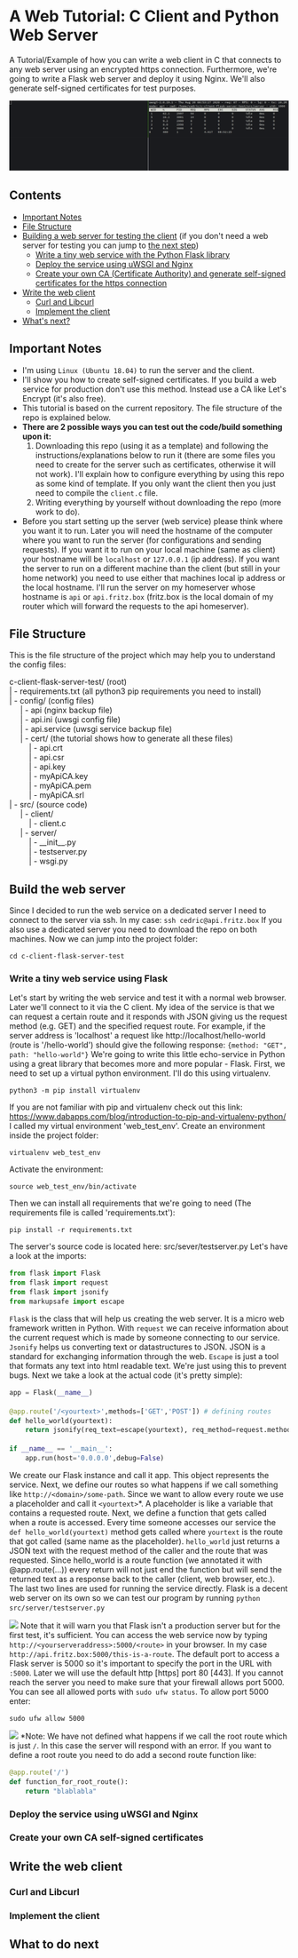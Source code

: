 # A Web Tutorial: C Client and Python Web Server

A Tutorial/Example of how you can write a web client in C that connects to any web server using an encrypted https connection. 
Furthermore, we're going to write a Flask web server and deploy it using Nginx. We'll also generate self-signed certificates for test purposes.

![](https://github.com/CedricFauth/c-client-flask-server-test/blob/master/images/test.gif "")



## Contents
* [Important Notes](#Important-Notes)
* [File Structure](#File-Structure)  
* [Building a web server for testing the client](#Build-the-web-server) 
(if you don't need a web server for testing you can jump to [the next step](#Write-the-web-client))
  * [Write a tiny web service with the Python Flask library](#Write-a-tiny-web-service-using-Flask)
  * [Deploy the service using uWSGI and Nginx](#Deploy-the-service-using-uWSGI-and-Nginx)
  * [Create your own CA (Certificate Authority) and generate self-signed certificates for the https connection](#Create-your-own-CA-self-signed-certificates)
* [Write the web client](#Write-the-web-client)
  * [Curl and Libcurl](#Curl-and-Libcurl)
  * [Implement the client](#Implement-the-client)
 * [What's next?](#What-to-do-next)

## Important Notes

* I'm using `Linux (Ubuntu 18.04)` to run the server and the client.
* I'll show you how to create self-signed certificates. If you build a web service for production don't use this method. Instead use a CA like Let's Encrypt (it's also free).
* This tutorial is based on the current repository. The file structure of the repo is explained below. <br />
* **There are 2 possible ways you can test out the code/build something upon it:**
  1. Downloading this repo (using it as a template) and following the instructions/explanations below to run it (there are some files you need to create for the server such as certificates, otherwise it will not work). I'll explain how to configure everything by using this repo as some kind of template. If you only want the client then you just need to compile the `client.c` file.
  2. Writing everything by yourself without downloading the repo (more work to do).
* Before you start setting up the server (web service) please think where you want it to run. Later you will need the hostname of the computer where you want to run the server (for configurations and sending requests). If you want it to run on your local machine (same as client) your hostname will be `localhost` or `127.0.0.1` (ip address). If you want the server to run on a different machine than the client (but still in your home network) you need to use either that machines local ip address or the local hostname. I'll run the server on my homeserver whose hostname is `api` or `api.fritz.box` (fritz.box is the local domain of my router which will forward the requests to the api homeserver). 

## File Structure

This is the file structure of the project which may help you to understand the config files:

c-client-flask-server-test/ (root) <br />
   | - requirements.txt (all python3 pip requirements you need to install) <br />
   | - config/ (config files) <br />
&nbsp;&nbsp;&nbsp;&nbsp;
      | - api (nginx backup file) <br />
&nbsp;&nbsp;&nbsp;&nbsp;
      | - api.ini (uwsgi config file) <br /> 
&nbsp;&nbsp;&nbsp;&nbsp;
      | - api.service (uwsgi service backup file) <br />
&nbsp;&nbsp;&nbsp;&nbsp;
      | - cert/ (the tutorial shows how to generate all these files) <br />
&nbsp;&nbsp;&nbsp;&nbsp;&nbsp;&nbsp;&nbsp;&nbsp;
          | - api.crt <br />
&nbsp;&nbsp;&nbsp;&nbsp;&nbsp;&nbsp;&nbsp;&nbsp;
          | - api.csr <br />
          &nbsp;&nbsp;&nbsp;&nbsp;&nbsp;&nbsp;&nbsp;&nbsp;
          | - api.key <br />
          &nbsp;&nbsp;&nbsp;&nbsp;&nbsp;&nbsp;&nbsp;&nbsp;
          | - myApiCA.key <br />
          &nbsp;&nbsp;&nbsp;&nbsp;&nbsp;&nbsp;&nbsp;&nbsp;
          | - myApiCA.pem <br />
          &nbsp;&nbsp;&nbsp;&nbsp;&nbsp;&nbsp;&nbsp;&nbsp;
          | - myApiCA.srl <br />
   | - src/ (source code) <br />
&nbsp;&nbsp;&nbsp;&nbsp;
   | - client/ <br />
&nbsp;&nbsp;&nbsp;&nbsp;&nbsp;&nbsp;&nbsp;&nbsp;
      | - client.c <br />
&nbsp;&nbsp;&nbsp;&nbsp;
   | - server/ <br />
&nbsp;&nbsp;&nbsp;&nbsp;&nbsp;&nbsp;&nbsp;&nbsp;
      | - \_\_init\_\_.py <br />
&nbsp;&nbsp;&nbsp;&nbsp;&nbsp;&nbsp;&nbsp;&nbsp;
      | - testserver.py <br />
&nbsp;&nbsp;&nbsp;&nbsp;&nbsp;&nbsp;&nbsp;&nbsp;
      | - wsgi.py <br />
      
## Build the web server
Since I decided to run the web service on a dedicated server I need to connect to the server via ssh. In my case:
``` ssh cedric@api.fritz.box ```
If you also use a dedicated server you need to download the repo on both machines.
Now we can jump into the project folder:
```
cd c-client-flask-server-test
```
### Write a tiny web service using Flask
Let's start by writing the web service and test it with a normal web browser. Later we'll connect to it via the C client. My idea of the service is that we can request a certain route and it responds with JSON giving us the request method (e.g. GET) and the specified request route. For example, if the server address is 'localhost' a request like http://localhost/hello-world (route is '/hello-world') should give the following response: `{method: "GET", path: "hello-world"}`
We're going to write this little echo-service in Python using a great library that becomes more and more popular - Flask. 
First, we need to set up a virtual python environment. I'll do this using virtualenv.
```
python3 -m pip install virtualenv
```
If you are not familiar with pip and virtualenv check out this link: https://www.dabapps.com/blog/introduction-to-pip-and-virtualenv-python/
I called my virtual environment 'web_test_env'. Create an environment inside the project folder:
```
virtualenv web_test_env
```
Activate the environment:
```
source web_test_env/bin/activate
```
Then we can install all requirements that we're going to need (The requirements file is called 'requirements.txt'):
```
pip install -r requirements.txt
```
The server's source code is located here: src/sever/testserver.py
Let's have a look at the imports:
```python
from flask import Flask
from flask import request
from flask import jsonify
from markupsafe import escape
```
`Flask` is the class that will help us creating the web server. It is a micro web framework written in Python. With `request` we can receive information about the current request which is made by someone connecting to our service. `Jsonify` helps us converting text or datastructures to JSON. JSON is a standard for exchanging information through the web.
`Escape` is just a tool that formats any text into html readable text. We're just using this to prevent bugs.
Next we take a look at the actual code (it's pretty simple):
```python
app = Flask(__name__)

@app.route('/<yourtext>',methods=['GET','POST']) # defining routes
def hello_world(yourtext):
    return jsonify(req_text=escape(yourtext), req_method=request.method)

if __name__ == '__main__':
    app.run(host='0.0.0.0',debug=False)
```
We create our Flask instance and call it app. This object represents the service. Next, we define our routes so what happens if we call something like ```http://<domain>/some-path```. Since we want to allow every route we use a placeholder and call it `<yourtext>`\*. A placeholder is like a variable that contains a requested route. Next, we define a function that gets called when a route is accessed. Every time someone accesses our service the `def hello_world(yourtext)` method gets called where `yourtext` is the route that got called (same name as the placeholder). `hello_world` just returns a JSON text with the request method of the caller and the route that was requested. Since hello_world is a route function (we annotated it with @app.route(...)) every return will not just end the function but will send the returned text as a response back to the caller (client, web browser, etc.). <br />
The last two lines are used for running the service directly. Flask is a decent web server on its own so we can test our program by running 
```python src/server/testserver.py```

![](https://github.com/CedricFauth/c-client-flask-server-test/blob/master/images/console_flask.png "")
Note that it will warn you that Flask isn't a production server but for the first test, it's sufficient. You can access the web service now by typing `http://<yourserveraddress>:5000/<route>` in your browser. In my case `http://api.fritz.box:5000/this-is-a-route`. The default port to access a Flask server is 5000 so it's important to specify the port in the URL with `:5000`. Later we will use the default http \[https] port 80 \[443]. If you cannot reach the server you need to make sure that your firewall allows port 5000. You can see all allowed ports with `sudo ufw status`. To allow port 5000 enter:
```
sudo ufw allow 5000
```

![](https://github.com/CedricFauth/c-client-flask-server-test/blob/master/images/browser_flask.png "")
\*Note: We have not defined what happens if we call the root route which is just `/`. In this case the server will respond with an error. If you want to define a root route you need to do add a second route function like:
```python
@app.route('/')
def function_for_root_route():
    return "blablabla"

``` 
### Deploy the service using uWSGI and Nginx
### Create your own CA self-signed certificates

## Write the web client
### Curl and Libcurl
### Implement the client
## What to do next
